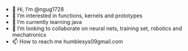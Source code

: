 - 👋 Hi, I’m @ngug1728
- 👀 I’m interested in functions, kernels and prototypes
- 🌱 I’m currently learning java
- 💞️ I’m looking to collaborate on neural nets, training set, robotics and mechatronics
- 📫 How to reach me humblesys09gmail.com

<!---
ngug1728/ngug1728 is a ✨ special ✨ repository because its `README.md` (this file) appears on your GitHub profile.
You can click the Preview link to take a look at your changes.
--->
